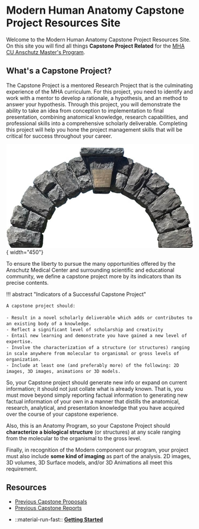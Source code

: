 # Modern Human Anatomy Capstone Project Resources Site

Welcome to the Modern Human Anatomy Capstone Project Resources Site. On this site you will find all things **Capstone Project Related** for the [MHA CU Anschutz Master's Program](https://medschool.cuanschutz.edu/ms-modern-human-anatomy).

## What's a Capstone Project?

The Capstone Project is a mentored Research Project that is the culminating experience of the MHA curriculum. For this project, you need to identify and work with a mentor to develop a rationale,  a hypothesis, and an method to answer your hypothesis. Through this project, you will demonstrate the ability to take an idea from conception to implementation to final presentation, combining anatomical knowledge, research capabilities, and professional skills into a comprehensive scholarly deliverable. Completing this project will help you hone the project management skills that will be critical for success throughout your career.

![Capstone Image](images/capstone-2.jpg){ width="450"}

To ensure the liberty to pursue the many opportunities offered by the Anschutz Medical Center and surrounding scientific and educational community, we define a capstone project more by its indicators than its precise contents.

!!! abstract "Indicators of a Successful Capstone Project"

    A capstone project should:

    - Result in a novel scholarly deliverable which adds or contributes to an existing body of a knowledge.
    - Reflect a significant level of scholarship and creativity
    - Entail new learning and demonstrate you have gained a new level of expertise.
    - Involve the characterization of a structure (or structures) ranging in scale anywhere from molecular to organismal or gross levels of organization.
    - Include at least one (and preferably more) of the following: 2D images, 3D images, animations or 3D models.

So, your Capstone project should generate new info or expand on current information; it should not just collate what is already known. That is, you must move beyond simply reporting factual information to generating new factual information of your own in a manner that distills the anatomical, research, analytical, and presentation knowledge that you have acquired over the course of your capstone experience.

Also, this is an Anatomy Program, so your Capstone Project should **characterize a biological structure** (or structures) at any scale ranging from the molecular to the organismal to the gross level.

Finally, in recognition of the Modern component our program, your project must also include **some kind of imaging** as part of the analysis. 2D images, 3D volumes, 3D Surface models, and/or 3D Animations all meet this requirement.

## Resources

- [Previous Capstone Proposals](https://olucdenver.sharepoint.com/:f:/s/mhacapstone/EuzDaZoetV9EgLzT6qNequ0BfJBQPiiUEis3Es9v4ELsFA?e=FRIjTG)
- [Previous Capstone Reports](https://olucdenver.sharepoint.com/:f:/s/mhacapstone/EroeY3SHi5VIlIsCBbOdcDABEGrHFUMwwgh1v8L4n-DrYA?e=gGyiaL)

<div class="grid cards" markdown>

-   ::material-run-fast:: [**Getting Started**](initial-steps.md)

</div>